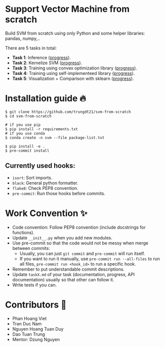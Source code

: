 # Support Vector Machine from scratch

Build SVM from scratch using only Python and some helper libraries: pandas, numpy,..

There are 5 tasks in total:

- **Task 1**: Inference ([progress](docs/task1.md)).
- **Task 2**: Kernelize SVM ([progress](docs/task2.md)).
- **Task 3**: Training using convex optimization library ([progress](docs/task3.md)).
- **Task 4**: Training using self-implementeed library ([progress](docs/task4.md)).
- **Task 5**: Visualization + Comparison with sklearn ([progress](docs/task5.md)).

# Installation guide 🔥

```
$ git clone https://github.com/trungdt21/svm-from-scratch
$ cd svm-from-scratch

# if you use pip
$ pip install -r requirements.txt
# if you use conda
$ conda create -n svm --file package-list.txt

$ pip install -e .
$ pre-commit install
```

## Currently used hooks:

- `isort`: Sort imports.
- `black`: General python formatter.
- `flake8`: Check PEP8 convention.
- `pre-commit`: Run those hooks before commits.

# Work Convention ✨

- Code convention: Follow PEP8 convention (include docstrings for functions).
- Update `__init__.py` when you add new modules.
- Use pre-commit so that the code would not be messy when merge between commits:
  - Usually, you can just `git commit` and `pre-commit` will run itself.
  - If you want to run it manually, use `pre-commit run --all-files` to run all files, `pre-commit run <hook_id>` to run a specific hook.
- Remember to put understandable commit descriptions.
- Update `taskX.md` of your task (documentation, progress, API documentation) usually so that other can follow it.
- Write tests if you can.

# Contributors 🥺

- Phan Hoang Viet
- Tran Duc Nam
- Nguyen Hoang Tuan Duy
- Dao Tuan Trung
- Mentor: Dzung Nguyen
